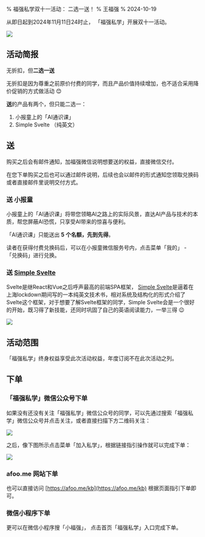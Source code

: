 % 福强私学双十一活动： 二选一送！
% 王福强
% 2024-10-19

从即日起到2024年11月11日24时止， 「福强私学」开展双十一活动。 

![](./images/38431729314021_.pic_hd.jpg)

## 活动简报

无折扣，但**二选一送**

无折扣是因为尊重之前原价付费的同学，而且产品价值持续增加，也不适合采用降价促销的方式做活动 😊

**送**的产品有两个，但只能二选一：

1. 小报童上的「AI通识课」
2. Simple Svelte （纯英文）

## 送

购买之后会有邮件通知，加福强微信说明想要送的权益，直接微信交付。

在您下单购买之后也可以通过邮件说明，后续也会以邮件的形式通知您领取兑换码或者直接邮件里说明交付方式。

### 送 小报童

小报童上的「AI通识课」将带您领略AI之路上的实际风景，直达AI产品与技术的本质，帮您屏蔽AI恐慌，只享受AI带来的惊喜与便利。

「AI通识课」只能送出 **5 个名额，先到先得**。

读者在获得付费兑换码后，可以在小报童微信服务号内，点击菜单「我的」 - 「兑换码」进行兑换。

### 送 [Simple Svelte](https://afoo.me/books.html)

Svelte是继React和Vue之后呼声最高的前端SPA框架， [Simple Svelte](https://afoo.me/books.html)是逼着在上海lockdown期间写的一本纯英文技术书，相对系统及结构化的形式介绍了Svelte这个框架，对于想要了解Svelte框架的同学，Simple Svelte会是一个很好的开始，既习得了新技能，还同时巩固了自己的英语阅读能力，一举三得 😉

![](/images/cover_simple_svelte.jpg)


## 活动范围

「福强私学」终身权益享受此次活动权益，年度订阅不在此次活动之列。 

## 下单

### 「福强私学」微信公众号下单

如果没有还没有关注「福强私学」微信公众号的同学，可以先通过搜索「福强私学」微信公众号并点击关注，或者直接扫描下方二维码关注：

![](/images/wechat_qrcode.png)

之后，像下图所示点击菜单「加入私学」，根据链接指引操作就可以完成下单：

![](./images/join_kb_menu.jpg)


### afoo.me 网站下单

也可以直接访问 [https://afoo.me/kb](https://afoo.me/kb) 根据页面指引下单即可。


### 微信小程序下单

更可以在微信小程序搜「小福强」， 点击首页「福强私学」入口完成下单。


